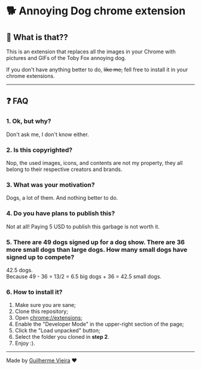 # 🐕 Annoying Dog chrome extension

## 🤦 What is that??
This is an extension that replaces all the images in your Chrome with pictures and GIFs of the Toby Fox annoying dog.

If you don't have anything better to do, <s>like me,</s> fell free to install it in your chrome extensions.

----

## ❓ FAQ

### 1. Ok, but why?
Don't ask me, I don't know either.

### 2. Is this copyrighted?
Nop, the used images, icons, and contents are not my property, they all belong to their respective creators and brands.

### 3. What was your motivation?
Dogs, a lot of them. And nothing better to do.

### 4. Do you have plans to publish this?
Not at all! Paying 5 USD to publish this garbage is not worth it.

### 5. There are 49 dogs signed up for a dog show. There are 36 more small dogs than large dogs. How many small dogs have signed up to compete?
42.5 dogs.\
Because 49 - 36 = 13/2 = 6.5 big dogs + 36 = 42.5 small dogs.

### 6. How to install it?
1. Make sure you are sane;
2. Clone this repository;
3. Open [chrome://extensions](chrome://extensions);
4. Enable the "Developer Mode" in the upper-right section of the page;
5. Click the "Load unpacked" button;
6. Select the folder you cloned in **step 2**.
7. Enjoy :).

----

Made by [Guilherme Vieira](https://github.com/GuiVPW) ❤️